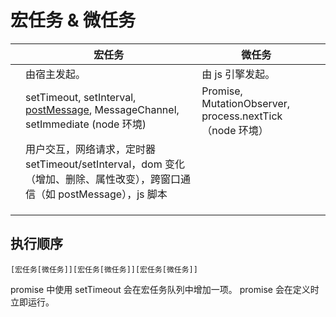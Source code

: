 # 宏任务 & 微任务

<!-- prettier-ignore-start -->
|     | 宏任务                         | 微任务    |     |
| --- | ----------- | ----- | --- |
|     | 由宿主发起。       | 由 js 引擎发起。                  |     |
|     | setTimeout, setInterval, [postMessage](/language/javascript/postMessage.html), MessageChannel, setImmediate (node 环境)                     | Promise, MutationObserver, process.nextTick （node 环境） |     |
|     | 用户交互，网络请求，定时器 setTimeout/setInterval，dom 变化（增加、删除、属性改变），跨窗口通信（如 postMessage），js 脚本 |   |     |
|     |            |   |     |
|     |            |   |     |
|     |            |   |     |
<!-- prettier-ignore-end -->

## 执行顺序

`[宏任务[微任务]][宏任务[微任务]][宏任务[微任务]]`

promise 中使用 setTimeout 会在宏任务队列中增加一项。
promise 会在定义时立即运行。
